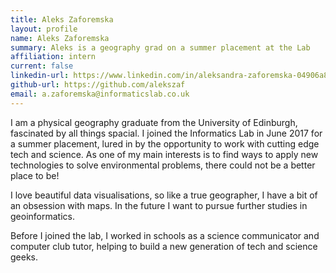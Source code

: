 ```yaml
---
title: Aleks Zaforemska
layout: profile
name: Aleks Zaforemska
summary: Aleks is a geography grad on a summer placement at the Lab
affiliation: intern
current: false
linkedin-url: https://www.linkedin.com/in/aleksandra-zaforemska-04906a8b/
github-url: https://github.com/alekszaf
email: a.zaforemska@informaticslab.co.uk
---
```

I am a physical geography graduate from the University of Edinburgh, fascinated by all things spacial. I joined the Informatics Lab in June 2017 for a summer placement, lured in by the opportunity to work with cutting edge tech and science. As one of my main interests is to find ways to apply new technologies to solve environmental problems, there could not be a better place to be!

I love beautiful data visualisations, so like a true geographer, I have a bit of an obsession with maps. In the future I want to pursue further studies in geoinformatics.

Before I joined the lab, I worked in schools as a science communicator and computer club tutor, helping to build a new generation of tech and science geeks.
